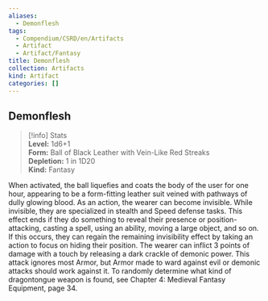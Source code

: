 ```yaml
---
aliases:
  - Demonflesh
tags:
  - Compendium/CSRD/en/Artifacts
  - Artifact
  - Artifact/Fantasy
title: Demonflesh
collection: Artifacts
kind: Artifact
categories: []
---
```

## Demonflesh  
>[!info] Stats  
> **Level:** 1d6+1  
> **Form:** Ball of Black Leather with Vein-Like Red Streaks  
> **Depletion:** 1 in 1D20  
> **Kind:** Fantasy
  
When activated, the ball liquefies and coats the body of the user for one hour, appearing to be a form-fitting leather suit veined with pathways of dully glowing blood. As an action, the wearer can become invisible. While invisible, they are specialized in stealth and Speed defense tasks. This effect ends if they do something to reveal their presence or position-attacking, casting a spell, using an ability, moving a large object, and so on. If this occurs, they can regain the remaining invisibility effect by taking an action to focus on hiding their position. The wearer can inflict 3 points of damage with a touch by releasing a dark crackle of demonic power. This attack ignores most Armor, but Armor made to ward against evil or demonic attacks should work against it. To randomly determine what kind of dragontongue weapon is found, see Chapter 4: Medieval Fantasy Equipment, page 34.